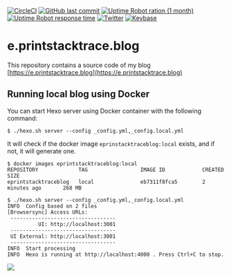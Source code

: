 [![CircleCI](https://badgen.net/circleci/github/wololock/wololock.github.io/master?icon=circleci&label)](https://circleci.com/gh/wololock/wololock.github.io/tree/develop)
[![GitHub last commit](https://badgen.net/github/last-commit/wololock/wololock.github.io)](https://github.com/wololock/wololock.github.io/commits/develop)
[![Uptime Robot ration (1 month)](https://badgen.net/uptime-robot/month/m780633622-b567414a67adfeceaedce453)](https://status.printstacktrace.blog/)
[![Uptime Robot response time](https://badgen.net/uptime-robot/response/m780633622-b567414a67adfeceaedce453)](https://status.printstacktrace.blog/)
[![Twitter](https://badgen.net/twitter/follow/wololock)](https://twitter.com/wololock)
[![Keybase](https://badgen.net/keybase/pgp/wololock)](https://keybase.io/wololock)

# e.printstacktrace.blog 

This repository contains a source code of my blog [https://e.printstacktrace.blog](https://e.printstacktrace.blog)

## Running local blog using Docker

You can start Hexo server using Docker container with the following command:

```
$ ./hexo.sh server --config _config.yml,_config.local.yml
```

It will check if the docker image `eprinstacktraceblog:local` exists, and if not, it will generate one.

```
$ docker images eprintstacktraceblog:local   
REPOSITORY             TAG                 IMAGE ID            CREATED             SIZE
eprintstacktraceblog   local               eb7311f8fca5        2 minutes ago       268 MB
```

```
$ ./hexo.sh server --config _config.yml,_config.local.yml
INFO  Config based on 2 files
[Browsersync] Access URLs:
 ----------------------------------
          UI: http://localhost:3001
 ----------------------------------
 UI External: http://localhost:3001
 ----------------------------------
INFO  Start processing
INFO  Hexo is running at http://localhost:4000 . Press Ctrl+C to stop.
```

![](https://i.imgur.com/SmwJVRyl.png)



